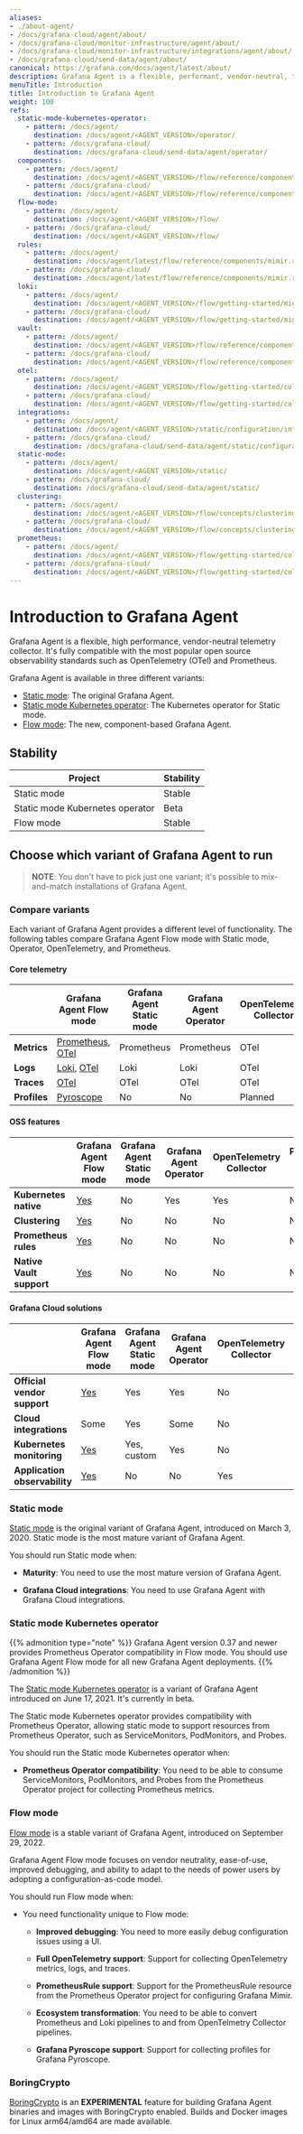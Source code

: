 ```yaml
---
aliases:
- ./about-agent/
- /docs/grafana-cloud/agent/about/
- /docs/grafana-cloud/monitor-infrastructure/agent/about/
- /docs/grafana-cloud/monitor-infrastructure/integrations/agent/about/
- /docs/grafana-cloud/send-data/agent/about/
canonical: https://grafana.com/docs/agent/latest/about/
description: Grafana Agent is a flexible, performant, vendor-neutral, telemetry collector
menuTitle: Introduction
title: Introduction to Grafana Agent
weight: 100
refs:
  static-mode-kubernetes-operator:
    - pattern: /docs/agent/
      destination: /docs/agent/<AGENT_VERSION>/operator/
    - pattern: /docs/grafana-cloud/
      destination: /docs/grafana-cloud/send-data/agent/operator/
  components:
    - pattern: /docs/agent/
      destination: /docs/agent/<AGENT_VERSION>/flow/reference/components/
    - pattern: /docs/grafana-cloud/
      destination: /docs/agent/<AGENT_VERSION>/flow/reference/components/
  flow-mode:
    - pattern: /docs/agent/
      destination: /docs/agent/<AGENT_VERSION>/flow/
    - pattern: /docs/grafana-cloud/
      destination: /docs/agent/<AGENT_VERSION>/flow/
  rules:
    - pattern: /docs/agent/
      destination: /docs/agent/latest/flow/reference/components/mimir.rules.kubernetes/
    - pattern: /docs/grafana-cloud/
      destination: /docs/agent/latest/flow/reference/components/mimir.rules.kubernetes/
  loki:
    - pattern: /docs/agent/
      destination: /docs/agent/<AGENT_VERSION>/flow/getting-started/migrating-from-promtail/
    - pattern: /docs/grafana-cloud/
      destination: /docs/agent/<AGENT_VERSION>/flow/getting-started/migrating-from-promtail/
  vault:
    - pattern: /docs/agent/
      destination: /docs/agent/<AGENT_VERSION>/flow/reference/components/remote.vault/
    - pattern: /docs/grafana-cloud/
      destination: /docs/agent/<AGENT_VERSION>/flow/reference/components/remote.vault/
  otel:
    - pattern: /docs/agent/
      destination: /docs/agent/<AGENT_VERSION>/flow/getting-started/collect-opentelemetry-data/
    - pattern: /docs/grafana-cloud/
      destination: /docs/agent/<AGENT_VERSION>/flow/getting-started/collect-opentelemetry-data/
  integrations:
    - pattern: /docs/agent/
      destination: /docs/agent/<AGENT_VERSION>/static/configuration/integrations/
    - pattern: /docs/grafana-cloud/
      destination: /docs/grafana-cloud/send-data/agent/static/configuration/integrations/
  static-mode:
    - pattern: /docs/agent/
      destination: /docs/agent/<AGENT_VERSION>/static/
    - pattern: /docs/grafana-cloud/
      destination: /docs/grafana-cloud/send-data/agent/static/
  clustering:
    - pattern: /docs/agent/
      destination: /docs/agent/<AGENT_VERSION>/flow/concepts/clustering//
    - pattern: /docs/grafana-cloud/
      destination: /docs/agent/<AGENT_VERSION>/flow/concepts/clustering//
  prometheus:
    - pattern: /docs/agent/
      destination: /docs/agent/<AGENT_VERSION>/flow/getting-started/collect-prometheus-metrics/
    - pattern: /docs/grafana-cloud/
      destination: /docs/agent/<AGENT_VERSION>/flow/getting-started/collect-prometheus-metrics/
---
```


# Introduction to Grafana Agent

Grafana Agent is a flexible, high performance, vendor-neutral telemetry collector. It's fully compatible with the most popular open source observability standards such as OpenTelemetry (OTel) and Prometheus.

Grafana Agent is available in three different variants:

- [Static mode](ref:static-mode): The original Grafana Agent.
- [Static mode Kubernetes operator](ref:static-mode-kubernetes-operator): The Kubernetes operator for Static mode.
- [Flow mode](ref:flow-mode): The new, component-based Grafana Agent.


[Pyroscope]: https://grafana.com/docs/pyroscope/latest/configure-client/grafana-agent/go_pull
[helm chart]: https://grafana.com/docs/grafana-cloud/monitor-infrastructure/kubernetes-monitoring/configuration/config-k8s-helmchart
[sla]: https://grafana.com/legal/grafana-cloud-sla
[observability]: https://grafana.com/docs/grafana-cloud/monitor-applications/application-observability/setup#send-telemetry

## Stability

| Project | Stability |
| ------- | --------- |
| Static mode | Stable |
| Static mode Kubernetes operator | Beta |
| Flow mode | Stable |

## Choose which variant of Grafana Agent to run

> **NOTE**: You don't have to pick just one variant; it's possible to
> mix-and-match installations of Grafana Agent.

### Compare variants

Each variant of Grafana Agent provides a different level of functionality. The following tables compare Grafana Agent Flow mode with Static mode, Operator, OpenTelemetry, and Prometheus.

#### Core telemetry

|              | Grafana Agent Flow mode  | Grafana Agent Static mode | Grafana Agent Operator | OpenTelemetry Collector | Prometheus Agent mode |
|--------------|--------------------------|---------------------------|------------------------|-------------------------|-----------------------|
| **Metrics**  | [Prometheus](ref:prometheus), [OTel](ref:otel) | Prometheus                | Prometheus             | OTel                    | Prometheus            |
| **Logs**     | [Loki](ref:loki), [OTel](ref:otel)       | Loki                      | Loki                   | OTel                    | No                    |
| **Traces**   | [OTel](ref:otel)                 | OTel                      | OTel                   | OTel                    | No                    |
| **Profiles** | [Pyroscope][]            | No                        | No                     | Planned                 | No                    |

#### **OSS features**

|                          | Grafana Agent Flow mode | Grafana Agent Static mode | Grafana Agent Operator | OpenTelemetry Collector | Prometheus Agent mode |
|--------------------------|-------------------------|---------------------------|------------------------|-------------------------|-----------------------|
| **Kubernetes native**    | [Yes][helm chart]       | No                        | Yes                    | Yes                     | No                    |
| **Clustering**           | [Yes](ref:clustering)       | No                        | No                     | No                      | No                    |
| **Prometheus rules**     | [Yes](ref:rules)            | No                        | No                     | No                      | No                    |
| **Native Vault support** | [Yes](ref:vault)            | No                        | No                     | No                      | No                    |

#### Grafana Cloud solutions

|                               | Grafana Agent Flow mode | Grafana Agent Static mode | Grafana Agent Operator | OpenTelemetry Collector | Prometheus Agent mode |
|-------------------------------|-------------------------|---------------------------|------------------------|-------------------------|-----------------------|
| **Official vendor support**   | [Yes][sla]              | Yes                       | Yes                    | No                      | No                    |
| **Cloud integrations**        | Some                    | Yes                       | Some                   | No                      | No                    |
| **Kubernetes monitoring**     | [Yes][helm chart]       | Yes, custom               | Yes                    | No                      | Yes, custom           |
| **Application observability** | [Yes][observability]    | No                        | No                     | Yes                     | No                    |

### Static mode

[Static mode](ref:static-mode) is the original variant of Grafana Agent, introduced on March 3, 2020.
Static mode is the most mature variant of Grafana Agent.

You should run Static mode when:

* **Maturity**: You need to use the most mature version of Grafana Agent.

* **Grafana Cloud integrations**: You need to use Grafana Agent with Grafana Cloud integrations.

### Static mode Kubernetes operator

{{% admonition type="note" %}}
Grafana Agent version 0.37 and newer provides Prometheus Operator compatibility in Flow mode.
You should use Grafana Agent Flow mode for all new Grafana Agent deployments.
{{% /admonition %}}

The [Static mode Kubernetes operator](ref:static-mode-kubernetes-operator) is a variant of Grafana Agent introduced on June 17, 2021. It's currently in beta.

The Static mode Kubernetes operator provides compatibility with Prometheus Operator,
allowing static mode to support resources from Prometheus Operator, such as ServiceMonitors, PodMonitors, and Probes.

You should run the Static mode Kubernetes operator when:

* **Prometheus Operator compatibility**: You need to be able to consume
  ServiceMonitors, PodMonitors, and Probes from the Prometheus Operator project
  for collecting Prometheus metrics.

### Flow mode

[Flow mode](ref:flow-mode) is a stable variant of Grafana Agent, introduced on September 29, 2022.

Grafana Agent Flow mode focuses on vendor neutrality, ease-of-use,
improved debugging, and ability to adapt to the needs of power users by adopting a configuration-as-code model.

You should run Flow mode when:

* You need functionality unique to Flow mode:

  * **Improved debugging**: You need to more easily debug configuration issues using a UI.

  * **Full OpenTelemetry support**: Support for collecting OpenTelemetry metrics, logs, and traces.

  * **PrometheusRule support**: Support for the PrometheusRule resource from the Prometheus Operator project for configuring Grafana Mimir.

  * **Ecosystem transformation**: You need to be able to convert Prometheus and Loki pipelines to and from OpenTelmetry Collector pipelines.

  * **Grafana Pyroscope support**: Support for collecting profiles for Grafana Pyroscope.

### BoringCrypto

[BoringCrypto](https://pkg.go.dev/crypto/internal/boring) is an **EXPERIMENTAL** feature for building Grafana Agent
binaries and images with BoringCrypto enabled. Builds and Docker images for Linux arm64/amd64 are made available.

